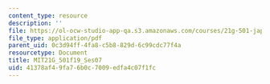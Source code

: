 ```yaml
---
content_type: resource
description: ''
file: https://ol-ocw-studio-app-qa.s3.amazonaws.com/courses/21g-501-japanese-i-fall-2019/41378af49fa76b0c7009edfa4c07f1fc_MIT21G_501f19_Ses07.pdf
file_type: application/pdf
parent_uid: 0c3d94ff-4fa8-c5b8-829d-6c99cdc77f4a
resourcetype: Document
title: MIT21G_501f19_Ses07
uid: 41378af4-9fa7-6b0c-7009-edfa4c07f1fc
---
```

